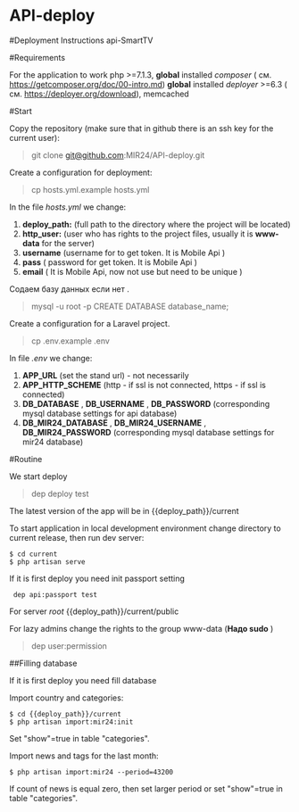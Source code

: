 # API-deploy

#Deployment Instructions api-SmartTV

#Requirements

For the application to work php >=7.1.3, **global** installed *composer* ( см. https://getcomposer.org/doc/00-intro.md)
**global** installed   *deployer* >=6.3 ( см.  https://deployer.org/download), memcached


#Start

Copy the repository (make sure that in github there is an ssh key for the current user):

>git clone git@github.com:MIR24/API-deploy.git

Create a configuration for deployment:

> cp hosts.yml.example  hosts.yml

In the file *hosts.yml* we change:
1. **deploy_path:** (full path to the directory where the project will be located)
2. **http_user:** (user who has rights to the project files, usually it is **www-data** for the server)
3. **username** (username for to get token. It is Mobile Api )
4. **pass** ( password for get token. It is  Mobile Api )
5. **email** ( It is  Mobile Api, now not use but need to be unique )

Содаем базу данных если нет .
> mysql -u root -p
> CREATE DATABASE database_name;

Create a configuration for a Laravel project.

> cp .env.example .env

In file *.env* we change:

1. **APP_URL** (set the stand url) - not necessarily
2. **APP_HTTP_SCHEME** (http - if ssl is not connected, https - if ssl is connected)
3. **DB_DATABASE** , **DB_USERNAME** , **DB_PASSWORD** (corresponding mysql database settings for api database)
4. **DB_MIR24_DATABASE** , **DB_MIR24_USERNAME** , **DB_MIR24_PASSWORD** (corresponding mysql database settings for mir24 database)


#Routine

We start deploy

>dep deploy test 

The latest version of the app will be in {{deploy_path}}/current

To start application in local development environment change directory to current release, then run dev server:
```
$ cd current
$ php artisan serve
```

If it is first deploy you need init passport setting

```
 dep api:passport test
```


For server *root* {{deploy_path}}/current/public

For lazy admins change the rights to the group www-data (**Надо sudo** )

>dep user:permission


##Filling database

If it is first deploy you need fill database

Import country and categories:

```
$ cd {{deploy_path}}/current
$ php artisan import:mir24:init
```

Set "show"=true in table "categories".

Import news and tags for the last month:

```
$ php artisan import:mir24 --period=43200
```

If count of news is equal zero, then set larger period or set "show"=true in table "categories".
